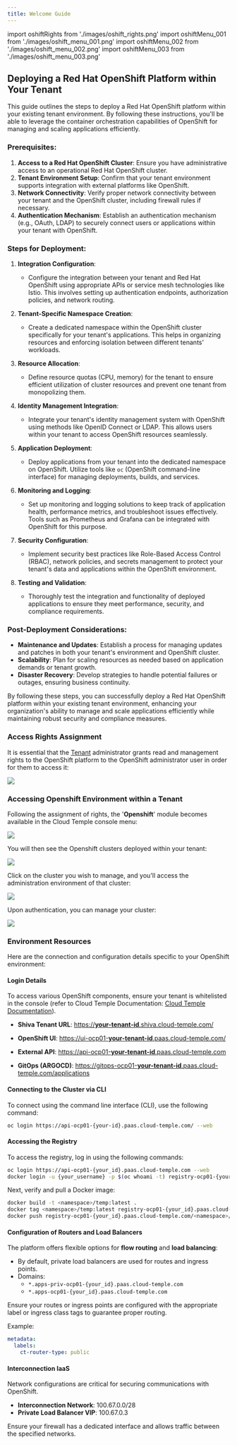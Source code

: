 ```yaml
---
title: Welcome Guide
---
```

import oshiftRights from './images/oshift_rights.png'
import oshiftMenu_001 from './images/oshift_menu_001.png'
import oshiftMenu_002 from './images/oshift_menu_002.png'
import oshiftMenu_003 from './images/oshift_menu_003.png'

## Deploying a Red Hat OpenShift Platform within Your Tenant

This guide outlines the steps to deploy a Red Hat OpenShift platform within your existing tenant environment. By following these instructions, you'll be able to leverage the container orchestration capabilities of OpenShift for managing and scaling applications efficiently.

### Prerequisites:
1. **Access to a Red Hat OpenShift Cluster**: Ensure you have administrative access to an operational Red Hat OpenShift cluster.
2. **Tenant Environment Setup**: Confirm that your tenant environment supports integration with external platforms like OpenShift.
3. **Network Connectivity**: Verify proper network connectivity between your tenant and the OpenShift cluster, including firewall rules if necessary.
4. **Authentication Mechanism**: Establish an authentication mechanism (e.g., OAuth, LDAP) to securely connect users or applications within your tenant with OpenShift.

### Steps for Deployment:

1. **Integration Configuration**:
   - Configure the integration between your tenant and Red Hat OpenShift using appropriate APIs or service mesh technologies like Istio. This involves setting up authentication endpoints, authorization policies, and network routing.
   
2. **Tenant-Specific Namespace Creation**:
   - Create a dedicated namespace within the OpenShift cluster specifically for your tenant's applications. This helps in organizing resources and enforcing isolation between different tenants' workloads.

3. **Resource Allocation**:
   - Define resource quotas (CPU, memory) for the tenant to ensure efficient utilization of cluster resources and prevent one tenant from monopolizing them.

4. **Identity Management Integration**:
   - Integrate your tenant's identity management system with OpenShift using methods like OpenID Connect or LDAP. This allows users within your tenant to access OpenShift resources seamlessly.

5. **Application Deployment**:
   - Deploy applications from your tenant into the dedicated namespace on OpenShift. Utilize tools like `oc` (OpenShift command-line interface) for managing deployments, builds, and services.

6. **Monitoring and Logging**:
   - Set up monitoring and logging solutions to keep track of application health, performance metrics, and troubleshoot issues effectively. Tools such as Prometheus and Grafana can be integrated with OpenShift for this purpose.

7. **Security Configuration**:
   - Implement security best practices like Role-Based Access Control (RBAC), network policies, and secrets management to protect your tenant's data and applications within the OpenShift environment.

8. **Testing and Validation**:
   - Thoroughly test the integration and functionality of deployed applications to ensure they meet performance, security, and compliance requirements.

### Post-Deployment Considerations:
- **Maintenance and Updates**: Establish a process for managing updates and patches in both your tenant's environment and OpenShift cluster.
- **Scalability**: Plan for scaling resources as needed based on application demands or tenant growth.
- **Disaster Recovery**: Develop strategies to handle potential failures or outages, ensuring business continuity.

By following these steps, you can successfully deploy a Red Hat OpenShift platform within your existing tenant environment, enhancing your organization's ability to manage and scale applications efficiently while maintaining robust security and compliance measures.

### Access Rights Assignment

It is essential that the [Tenant](../console/iam/concepts.md#tenant) administrator grants read and management rights to the OpenShift platform to the OpenShift administrator user in order for them to access it:

<img src={oshiftRights} />

### Accessing Openshift Environment within a Tenant

Following the assignment of rights, the '__Openshift__' module becomes available in the Cloud Temple console menu:

<img src={oshiftMenu_001} />

You will then see the Openshift clusters deployed within your tenant:

<img src={oshiftMenu_002} />

Click on the cluster you wish to manage, and you'll access the administration environment of that cluster:

<img src={oshiftMenu_002} />

Upon authentication, you can manage your cluster:

<img src={oshiftMenu_003} />

### Environment Resources

Here are the connection and configuration details specific to your OpenShift environment:

#### Login Details

To access various OpenShift components, ensure your tenant is whitelisted in the console (refer to Cloud Temple Documentation: [Cloud Temple Documentation](https://docs.cloud-temple.com/)).

- __Shiva Tenant URL__:
  [https://**your-tenant-id**.shiva.cloud-temple.com/](https://**your-tenant-id**.shiva.cloud-temple.com/)

- __OpenShift UI__:
  [https://ui-ocp01-**your-tenant-id**.paas.cloud-temple.com/](https://ui-ocp01-**your-tenant-id**.paas.cloud-temple.com/)

- __External API__:
  [https://api-ocp01-**your-tenant-id**.paas.cloud-temple.com](https://api-ocp01-**your-tenant-id**.paas.cloud-temple.com)

- __GitOps (ARGOCD)__:
  [https://gitops-ocp01-**your-tenant-id**.paas.cloud-temple.com/applications](https://gitops-ocp01-**your-tenant-id**.paas.cloud-temple.com/applications)

#### Connecting to the Cluster via CLI

To connect using the command line interface (CLI), use the following command:

```bash
oc login https://api-ocp01-{your-id}.paas.cloud-temple.com/ --web
```

#### Accessing the Registry

To access the registry, log in using the following commands:

```bash
oc login https://api-ocp01-{your_id}.paas.cloud-temple.com --web
docker login -u {your_username} -p $(oc whoami -t) registry-ocp01-{your_id}.paas.cloud-temple.com
```

Next, verify and pull a Docker image:

```bash
docker build -t <namespace>/temp:latest .
docker tag <namespace>/temp:latest registry-ocp01-{your_id}.paas.cloud-temple.com/<namespace>/temp:latest
docker push registry-ocp01-{your_id}.paas.cloud-temple.com/<namespace>/temp:latest
```

#### Configuration of Routers and Load Balancers

The platform offers flexible options for __flow routing__ and __load balancing__:

- By default, private load balancers are used for routes and ingress points.
- Domains:
  - `*.apps-priv-ocp01-{your_id}.paas.cloud-temple.com`
  - `*.apps-ocp01-{your_id}.paas.cloud-temple.com`

Ensure your routes or ingress points are configured with the appropriate label or ingress class tags to guarantee proper routing.

Example:

```yaml
metadata:
  labels:
    ct-router-type: public
```

#### Interconnection IaaS

Network configurations are critical for securing communications with OpenShift.

- **Interconnection Network**: 100.67.0.0/28
- **Private Load Balancer VIP**: 100.67.0.3

Ensure your firewall has a dedicated interface and allows traffic between the specified networks.
